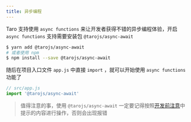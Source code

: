 ```yaml
---
title: 异步编程
---
```


Taro 支持使用 `async functions` 来让开发者获得不错的异步编程体验，开启 `async functions` 支持需要安装包 `@tarojs/async-await`

```bash
$ yarn add @tarojs/async-await
# 或者使用 npm
$ npm install --save @tarojs/async-await
```

随后在项目入口文件 `app.js` 中直接 `import` ，就可以开始使用 `async functions` 功能了

```javascript
// src/app.js
import '@tarojs/async-await'
```

> 值得注意的事，使用 `@tarojs/async-await` 一定要记得按照[开发前注意](./before-dev-remind.md)中提示的内容进行操作，否则会出现报错
